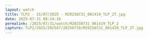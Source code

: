 ```yaml
---
layout: watch
title: TLP2 - 31/07/2025 - M20250731_081419_TLP_2T.jpg
date: 2025-07-31 08:14:19
permalink: /2025/07/31/watch/M20250731_081419_TLP_2
capture: TLP2/2025/202507/20250730/M20250731_081419_TLP_2T.jpg
---
```


